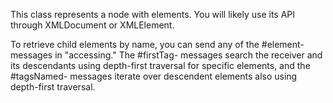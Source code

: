 This class represents a node with elements. You will likely use its API through XMLDocument or XMLElement.

To retrieve child elements by name, you can send any of the #element- messages in "accessing." The #firstTag- messages search the receiver and its descendants using depth-first traversal for specific elements, and the #tagsNamed- messages iterate over descendent elements also using depth-first traversal.